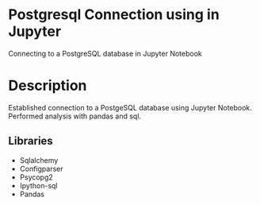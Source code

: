 # Postgresql Connection using in Jupyter
Connecting to a PostgreSQL database in Jupyter Notebook

# Description
Established connection to a PostgeSQL database using Jupyter Notebook. Performed analysis with pandas and sql.

## Libraries
- Sqlalchemy
- Configparser
- Psycopg2
- Ipython-sql
- Pandas

